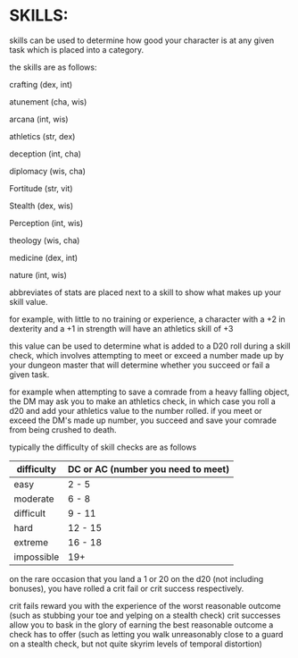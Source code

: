 # SKILLS:

skills can be used to determine how good your character is at any given task which is placed into a category.

the skills are as follows:

crafting (dex, int)

atunement (cha, wis)

arcana (int, wis)

athletics (str, dex)

deception (int, cha)

diplomacy (wis, cha)

Fortitude (str, vit)

Stealth (dex, wis)

Perception (int, wis)

theology (wis, cha)

medicine (dex, int)

nature (int, wis)

abbreviates of stats are placed next to a skill to show what makes up your skill value. 

for example, with little to no training or experience, a character with a +2 in dexterity and a +1 in strength will have an athletics skill of +3

this value can be used to determine what is added to a D20 roll during a skill check, which involves attempting to meet or exceed a number made up by your dungeon master that will determine whether you succeed or fail a given task.

for example when attempting to save a comrade from a heavy falling object, the DM may ask you to make an athletics check, in which case you roll a d20 and add your athletics value to the number rolled. 
if you meet or exceed the DM's made up number, you succeed and save your comrade from being crushed to death.

typically the difficulty of skill checks are as follows 

| difficulty | DC or AC (number you need to meet) | 
| --- | --- |
| easy | 2 - 5 |
| moderate | 6 - 8 |
| difficult | 9 - 11 |
| hard | 12 - 15 |
| extreme | 16 - 18 |
| impossible | 19+ |

on the rare occasion that you land a 1 or 20 on the d20 (not including bonuses), you have rolled a crit fail or crit success respectively.

crit fails reward you with the experience of the worst reasonable outcome (such as stubbing your toe and yelping on a stealth check) 
crit successes allow you to bask in the glory of earning the best reasonable outcome a check has to offer (such as letting you walk unreasonably close to a guard on a stealth check, but not quite skyrim levels of temporal distortion)
